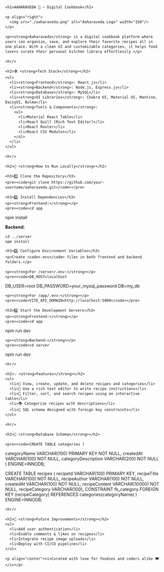 <!DOCTYPE html>
<html>
  <body>

    <h1>AAHARAVEDA 🍲 – Digital Cookbook</h1>

    <p align="right">
      <img src="./aaharaveda.png" alt="Aaharaveda Logo" width="150"/>
    </p>

    <p><strong>Aaharaveda</strong> is a digital cookbook platform where users can organize, save, and explore their favorite recipes all in one place. With a clean UI and customizable categories, it helps food lovers curate their personal kitchen library effortlessly.</p>

    <hr/>

    <h2>🛠 <strong>Tech Stack</strong></h2>
    <ul>
      <li><strong>Frontend</strong>: React.js</li>
      <li><strong>Backend</strong>: Node.js, Express.js</li>
      <li><strong>Database</strong>: MySQL</li>
      <li><strong>UI Libraries</strong>: Chakra UI, Material UI, Mantine, DaisyUI, Bulma</li>
      <li><strong>Tools & Components</strong>:
        <ul>
          <li>Material React Table</li>
          <li>React Quill (Rich Text Editor)</li>
          <li>React Router</li>
          <li>React CSS Modules</li>
        </ul>
      </li>
    </ul>

    <hr/>

    <h2>🚀 <strong>How to Run Locally</strong></h2>

    <h3>1️⃣ Clone the Repository</h3>
    <pre><code>git clone https://github.com/your-username/aaharaveda.git</code></pre>

    <h3>2️⃣ Install Dependencies</h3>
    <p><strong>Frontend:</strong></p>
    <pre><code>cd app

npm install</code></pre>

<p><strong>Backend:</strong></p>
<pre><code>cd ../server
npm install</code></pre>

    <h3>3️⃣ Configure Environment Variables</h3>
    <p>Create <code>.env</code> files in both frontend and backend folders.</p>

    <p><strong>For /server/.env:</strong></p>
    <pre><code>DB_HOST=localhost

DB_USER=root
DB_PASSWORD=your_mysql_password
DB=my_db</code></pre>

    <p><strong>For /app/.env:</strong></p>
    <pre><code>VITE_API_DOMAIN=http://localhost:5000</code></pre>

    <h3>4️⃣ Start the Development Servers</h3>
    <p><strong>Frontend:</strong></p>
    <pre><code>cd app

npm run dev</code></pre>

    <p><strong>Backend:</strong></p>
    <pre><code>cd server

npm run dev</code></pre>

    <hr/>

    <h2>💡 <strong>Features</strong></h2>
    <ul>
      <li>🧾 View, create, update, and delete recipes and categories</li>
      <li>📝 Use a rich text editor to write recipe instructions</li>
      <li>🔎 Filter, sort, and search recipes using an interactive table</li>
      <li>📚 Categorize recipes with descriptions</li>
      <li>🧠 SQL schema designed with foreign key constraints</li>
    </ul>

    <hr/>

    <h2>📌 <strong>Database Schema</strong></h2>

    <pre><code>CREATE TABLE categories (

categoryName VARCHAR(100) PRIMARY KEY NOT NULL,
createdAt VARCHAR(100) NOT NULL,
categoryDescription VARCHAR(200) NOT NULL
) ENGINE=INNODB;

CREATE TABLE recipes (
recipeId VARCHAR(100) PRIMARY KEY,
recipeTitle VARCHAR(100) NOT NULL,
recipeAuthor VARCHAR(100) NOT NULL,
createdAt VARCHAR(100) NOT NULL,
recipeContent VARCHAR(10000) NOT NULL,
recipeCategory VARCHAR(100),
CONSTRAINT fk_category FOREIGN KEY (recipeCategory)
REFERENCES categories(categoryName)
) ENGINE=INNODB;</code></pre>

    <hr/>

    <h2>🧠 <strong>Future Improvements</strong></h2>
    <ul>
      <li>Add user authentication</li>
      <li>Enable comments & likes on recipes</li>
      <li>Integrate recipe image uploads</li>
      <li>Deploy with CI/CD pipeline</li>
    </ul>

    <p align="center"><i>Curated with love for foodies and coders alike 🍽️</i></p>

  </body>
</html>
